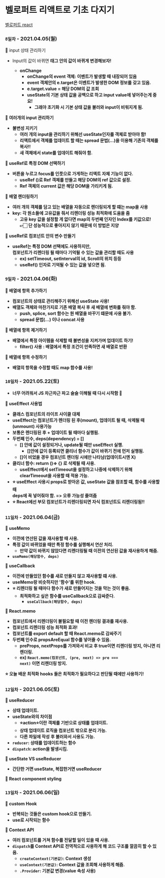 # 벨로퍼트 리액트로 기초 다지기



 [벨로퍼트 react](https://react.vlpt.us/)

### `8일차` - 2021.04.05(월)

👾 input 상태 관리하기<br>
+ Input의 값이 바뀌면 <b> 태그 안의 값이 바뀌게 변경해보자!
	+ **onChange**
		+ onChange의 event 객체: 이벤트가 발생할 때 내장되어 있음
		+ event 객체안의 e.target은 이벤트가 발생한 DOM 정보를 갖고 있음.
		+ e.target.value = 해당 DOM의 값 조회
		+ useState의 기본 상태 값을 공백으로 하고 input value에 넣어주는게 중요!
			+ 그래야 초기화 시 기본 상태 값을 불러와 input이 비워지게 됨.

👾 여러개의 input 관리하기<br>
+ **불변성 지키기**
	+ 여러 개의 input을 관리하기 위해선 useState인자를 객체로 받아야 함!
	+ 리액트에서 객체를 업데이트 할 때는 spread 문법(...)을 이용해 기존의 객체를 복사!!
	+ 새 객체에서 state를 업데이트 해줘야 함.

👾 **useRef**로 특정 DOM 선택하기<br>
+ 버튼을 누르고 focus를 인풋으로 가게하는 리액트 자체 기능이 없다.
	+ useRef ()로 Ref 객체를 만들고 해당 DOM의 ref 값으로 설정.
	+ Ref 객체의 current 값은 해당 DOM을 가리키게 됨.

👾 배열 렌더링하기<br>
+ 여러 개의 객체를 담고 있는 배열을 자동으로 렌더링되게 할 떄는 **map**을 사용
+ key: 각 원소들에 고유값을 줘서 리렌더링 성능 최적화에 도움을 줌
	+ 고유 key 값을 설정할 게 없다면 map의 두번째 인자인 Index를 키값으로!<br>
	👉🏻 단 성능적으로 좋아지지 않기 때문에 이 방법은 지양

👾 **useRef**로 컴포넌트 안의 변수 만들기<br>
+ useRef는 특정 DOM 선택에도 사용하지만,<br>
컴포넌트가 리렌더링 될 때마다 기억될 수 있는 값을 관리할 때도 사용
	+ ex) setTimeout, setInterval의 id, Scroll의 위치 등등
	+ useRef() 인자로 기억될 수 있는 값을 넣으면 됨.


### `9일차` - 2021.04.06(화)

👾 배열에 항목 추가하기<br>
+ 컴포넌트의 상태로 관리해주기 위해선 useState 사용!
+ 배열도 객체와 마찬가지로 기존 배열 복사 후 새 배열에 변화를 줘야 함.
	+ push, splice, sort 함수는 원 배열을 바꾸기 떄문에 사용 불가.
	+ spread 문법(...) 이나 concat 사용

👾 배열에 항목 제거하기<br>
+ 배열에서 특정 아이템을 삭제할 때 불변성을 지켜가며 업데이트 하기!
	+ filter() 사용 : 배열에서 특정 조건이 만족하면 새 배열로 반환

👾 배열에 항목 수정하기<br>
+ 배열의 항목을 수정할 때도 map 함수를 사용!


### `10일차` - 2021.05.22(토)
+ 너무 어려워서 JS 차근차근 파고 슬슬 이해될 때 다시 시작함 🥲

👾 useEffect 사용법
+ 클래스 컴포넌트의 라이프 사이클 대체
+ useEffect는 컴포넌트가 렌더링 된 후(mount), 업데이트 될 때, 삭제될 때(unmount) 사용가능
+ 보통은 렌더링된 후 + 업데이트 될 때마다 실행됨.
+ 두번째 인수, deps(dependency) = []
	+ [] 안에 값이 설정되거나, update될 때만 useEffect 실행.
		+ []안에 값이 등록되면 클리너 함수가 값이 바뀌기 전에 먼저 실행됨.
	+ []이 비었을 경우 컴포넌트 렌더링 시에만 나타남(업데이트시엔 X)
+ 클리너 함수: return ()=> {} 로 삭제될 때 사용.
	+ useEffect에서 setTimeout을 설정하고 나중에 삭제하기 위해<br>
	clearTimeout을 사용할 때 적용 가능.
+ ⭐️ useEffect 사용시 props로 받아온 값, useState 값을 참조할 떄, 함수를 사용할 때<br>
deps에 꼭 넣어줘야 함. => 오류 가능성 줄여줌
+ ⭐️ React에선 부모 컴포넌트가 리렌더링되면 자식 컴포넌트도 리렌더링됨!!


### `11일차` - 2021.06.04(금)
👾 useMemo
+ 이전에 연산된 값을 재사용할 때 사용.
+ 특정 값이 바뀌었을 때만 특정 함수를 실행해서 연산 처리.
	+ 만약 값이 바뀌지 않았다면 리렌더링될 때 이전의 연산된 값을 재사용하게 해줌.
+ <code>useMemo(해당함수, deps)</code>

👾 useCallback
+ 이전에 만들었던 함수를 새로 만들지 않고 재사용할 떄 사용.
+ useMemo랑 비슷하지만 '함수'를 위한 hook.
+ ⭐️ 리렌더링 될 때마다 함수가 새로 만들어지는 것을 막는 것이 좋음.
	+ 최적화하고 싶은 함수를 useCallback으로 감싸준다.
		+ <code>useCallback(해당함수, deps)</code>

👾 React.memo
+ 컴포넌트에서 리렌더링이 불필요할 때 이전 렌더링 결과를 재사용.
+ 컴포넌트 리렌더링 성능 최적화 효과!
+ 컴포넌트를 export default 할 때 React.memo로 감싸주기
+ 두번째 인수로 propsAreEqual 함수를 넣어줄 수 있음.
	+ preProps, nextProps를 가져와서 비교 후 true이면 리렌더링 방지, 아니면 리렌더링.
	+ ex) <code>React.memo(컴포넌트, (pre, next) => pre === next)</code> 이면 리렌더링 방지.

⭐️ 오늘 배운 최적화 hooks 들은 최적화가 필요하다고 판단될 때에만 사용하기!


### `12일차` - 2021.06.05(토)
👾 useReducer
+ 상태 업데이트.
+ useState와의 차이점
	+ ⭐️action⭐️이란 객체를 기반으로 상태를 업데이트.
	+ 상태 업데이트 로직을 컴포넌트 밖으로 분리 가능.
	+ 다른 파일에 작성 후 불러와서 사용도 가능.
+ <code>reducer</code>: 상태를 업데이트하는 함수
+ <code>dispatch</code>: action을 발생시킴.

👾 useState VS useReducer
+ 간단한 거면 useState, 복잡한거면 useReducer

🌈 React component styling


### `13일차` - 2021.06.06(일)
👾 custom Hook
+ 반복되는 것들은 custom hook으로 만들기.
+ use로 시작되는 함수

👾 Context API
+ 여러 컴포넌트를 거쳐 함수를 전달할 일이 있을 때 사용.
+ <code>dispatch</code>를 Context API로 전역적으로 사용하게 해 코드 구조를 깔끔히 할 수 있음.
	+ <code>createContext(기본값)</code>: Context 생성
	+ <code>useContext(기본값)</code>: Context 값을 조회해 사용하게 해줌.
	+ <code>.Provider</code>: 기본값 변경(value 속성 사용)





